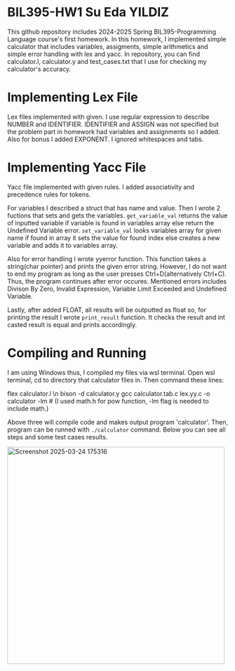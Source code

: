 # BIL395-HW1 Su Eda YILDIZ

This github repository includes 2024-2025 Spring BIL395-Programming Language course's first homework. In this homework, I implemented simple calculator that includes variables, assigments, simple arithmetics and simple error handling with lex and yacc. In repository, you can find calculator.l, calculator.y and test_cases.txt that I use for checking my calculator's accuracy.

# Implementing Lex File

Lex files implemented with given. I use regular expression to describe NUMBER and IDENTIFIER. IDENTIFIER and ASSIGN was not specified but the problem part in homework had variables and assignments so I added. Also for bonus I added EXPONENT. I ignored whitespaces and tabs.

# Implementing Yacc File

Yacc file implemented with given rules. I added associativity and precedence rules for tokens. 

For variables I described a struct that has name and value. Then I wrote 2 fuctions that sets and gets the variables. `get_variable_val` returns the value of inputted variable if variable is found in variables array else return the Undefined Variable error. `set_variable_val` looks variables array for given name if found in array it sets the value for found index else creates a new variable and adds it to variables array.

Also for error handling I wrote yyerror function. This function takes a string(char pointer) and prints the given error string. However, I do not want to end my program as long as the user presses Ctrl+D(alternatively Ctrl+C). Thus, the program continues after error occures. Mentioned errors includes Divison By Zero, Invalid Expression, Variable Limit Exceeded and Undefined Variable.

Lastly, after added FLOAT, all results will be outputted as float so, for printing the result I wrote `print_result` function. It checks the result and int casted result is equal and prints accordingly. 

# Compiling and Running

I am using Windows thus, I compiled my files via wsl terminal. Open wsl terminal, cd to directory that calculator files in. Then command these lines:

flex calculator.l \n
bison -d calculator.y
gcc calculator.tab.c lex.yy.c -o calculator -lm # (I used math.h for pow function, -lm flag is needed to include math.)

Above three will compile code and makes output program 'calculator'. Then, program can be runned with `./calculator` command. Below you can see all steps and some test cases results.

<img width="495" alt="Screenshot 2025-03-24 175316" src="https://github.com/user-attachments/assets/6e036653-7ecb-4109-b7f2-9eb1b45a4f23" />
